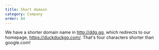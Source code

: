 ```yaml
---
title: Short domain
category: Company
order: 84
---
```


<p>
    We have a shorter domain name in <a href="http://ddg.gg/">http://ddg.gg</a>,
    which redirects to our homepage,
    <a href="https://duckduckgo.com/">https://duckduckgo.com/</a>. That's four
    characters shorter than google.com!
</p>